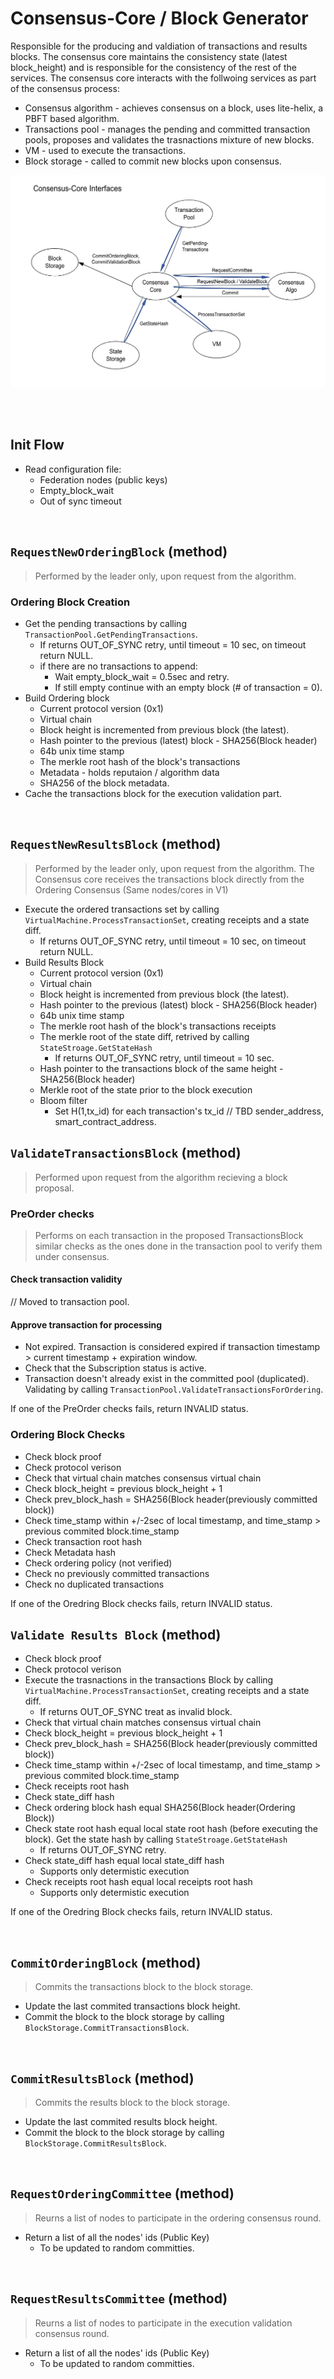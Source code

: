 # Consensus-Core / Block Generator
Responsible for the producing and valdiation of transactions and results blocks.
The consensus core maintains the consistency state (latest block_height) and is responsible for the consistency of the rest of the services.
The consensus core interacts with the follwoing services as part of the consensus process:
* Consensus algorithm - achieves consensus on a block, uses lite-helix, a PBFT based algorithm.
* Transactions pool - manages the pending and committed transaction pools, proposes and validates the trasnactions mixture of new blocks.
* VM - used to execute the transactions.
* Block storage - called to commit new blocks upon consensus.

![alt text][consensus_core_interfaces] <br/><br/>

[consensus_core_interfaces]: consensus_core_interfaces.png "Consensus - Core Interfaces"

&nbsp;
## Init Flow
* Read configuration file:
  * Federation nodes (public keys)
  * Empty_block_wait
  * Out of sync timeout

&nbsp;
## `RequestNewOrderingBlock` (method)
> Performed by the leader only, upon request from the algorithm.

### Ordering Block Creation
* Get the pending transactions by calling `TransactionPool.GetPendingTransactions`.
  * If returns OUT_OF_SYNC retry, until timeout = 10 sec, on timeout return NULL.
  * if there are no transactions to append:
    * Wait empty_block_wait = 0.5sec and retry.
    * If still empty continue with an empty block (# of transaction = 0).
* Build Ordering block
  * Current protocol version (0x1)
  * Virtual chain 
  * Block height is incremented from previous block (the latest).
  * Hash pointer to the previous (latest) block - SHA256(Block header) 
  * 64b unix time stamp 
  * The merkle root hash of the block's transactions
  * Metadata - holds reputaion / algorithm data
  * SHA256 of the block metadata.
* Cache the transactions block for the execution validation part. 

&nbsp;
## `RequestNewResultsBlock` (method)
> Performed by the leader only, upon request from the algorithm.
> The Consensus core receives the transactions block directly from the Ordering Consensus (Same nodes/cores in V1)
* Execute the ordered transactions set by calling `VirtualMachine.ProcessTransactionSet`, creating receipts and a state diff.
  * If returns OUT_OF_SYNC retry, until timeout = 10 sec, on timeout return NULL.
* Build Results Block
  * Current protocol version (0x1)
  * Virtual chain 
  * Block height is incremented from previous block (the latest).
  * Hash pointer to the previous (latest) block - SHA256(Block header)
  * 64b unix time stamp 
  * The merkle root hash of the block's transactions receipts
  * The merkle root of the state diff, retrived by calling `StateStroage.GetStateHash`
    * If returns OUT_OF_SYNC retry, until timeout = 10 sec.
  * Hash pointer to the transactions block of the same height - SHA256(Block header)
  * Merkle root of the state prior to the block execution
  * Bloom filter
    * Set H(1,tx_id) for each transaction's tx_id // TBD sender_address, smart_contract_address.

## `ValidateTransactionsBlock` (method)
> Performed upon request from the algorithm recieving a block proposal. 

### PreOrder checks
> Performs on each transaction in the proposed TransactionsBlock similar checks as the ones done in the transaction pool to verify them under consensus.

#### Check transaction validity
// Moved to transaction pool.

#### Approve transaction for processing
* Not expired. Transaction is considered expired if transaction timestamp > current timestamp + expiration window.
* Check that the Subscription status is active.
* Transaction doesn't already exist in the committed pool (duplicated). Validating by calling `TransactionPool.ValidateTransactionsForOrdering`.

If one of the PreOrder checks fails, return INVALID status.

### Ordering Block Checks
* Check block proof
* Check protocol verison
* Check that virtual chain matches consensus virtual chain 
* Check block_height = previous block_height + 1
* Check prev_block_hash = SHA256(Block header(previously committed block))
* Check time_stamp within +/-2sec of local timestamp, and time_stamp > previous commited block.time_stamp
* Check transaction root hash 
* Check Metadata hash 
* Check ordering policy (not verified)
* Check no previously committed transactions
* Check no duplicated transactions

If one of the Oredring Block checks fails, return INVALID status.

## `Validate Results Block` (method)
* Check block proof
* Check protocol verison
* Execute the trasnactions in the transactions Block by calling `VirtualMachine.ProcessTransactionSet`, creating receipts and a state diff.
  * If returns OUT_OF_SYNC treat as invalid block.
* Check that virtual chain matches consensus virtual chain 
* Check block_height = previous block_height + 1
* Check prev_block_hash = SHA256(Block header(previously committed block))
* Check time_stamp within +/-2sec of local timestamp, and time_stamp > previous commited block.time_stamp
* Check receipts root hash
* Check state_diff hash 
* Check ordering block hash equal SHA256(Block header(Ordering Block))
* Check state root hash equal local state root hash (before executing the block). Get the state hash by calling `StateStroage.GetStateHash`
  * If returns OUT_OF_SYNC retry.
* Check state_diff hash equal local state_diff hash 
  * Supports only determistic execution 
* Check receipts root hash equal local receipts root hash 
  * Supports only determistic execution 

If one of the Oredring Block checks fails, return INVALID status.

&nbsp;
## `CommitOrderingBlock` (method)
> Commits the transactions block to the block storage.
* Update the last commited transactions block height. 
* Commit the block to the block storage by calling `BlockStorage.CommitTransactionsBlock`.

&nbsp;
## `CommitResultsBlock` (method)
> Commits the results block to the block storage.
* Update the last commited results block height. 
* Commit the block to the block storage by calling `BlockStorage.CommitResultsBlock`.

&nbsp;
## `RequestOrderingCommittee` (method)
> Reurns a list of nodes to participate in the ordering consensus round.
* Return a list of all the nodes' ids (Public Key)
  * To be updated to random committies.

&nbsp;
## `RequestResultsCommittee` (method)
> Reurns a list of nodes to participate in the execution validation consensus round.
* Return a list of all the nodes' ids (Public Key)
  * To be updated to random committies.
